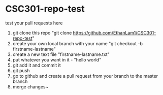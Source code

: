 # CSC301-repo-test
test your pull requests here

1. git clone this repo "git clone https://github.com/EthanLam1/CSC301-repo-test"
2. create your own local branch with your name "git checkout -b firstname-lastname"
3. create a new text file "firstname-lastname.txt"
4. put whatever you want in it - "hello world"
5. git add it and commit it
6. git push
7. go to github and create a pull request from your branch to the master branch
8. merge changes~

